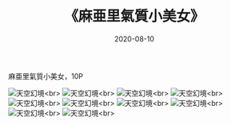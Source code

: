 ﻿---
layout: post
title: 《麻亜里氣質小美女》
date: 2020-08-10
img: http://photo.orgx.cf/性感/2019/麻亜里氣質小美女/000.jpg
tags: [美女,性感,泳衣]
---

麻亜里氣質小美女，10P



![天空幻境](http://photo.orgx.cf/性感/2019/麻亜里氣質小美女/001.jpg''天空幻境'')<br>
![天空幻境](http://photo.orgx.cf/性感/2019/麻亜里氣質小美女/002.jpg''天空幻境'')<br>
![天空幻境](http://photo.orgx.cf/性感/2019/麻亜里氣質小美女/003.jpg''天空幻境'')<br>
![天空幻境](http://photo.orgx.cf/性感/2019/麻亜里氣質小美女/004.jpg''天空幻境'')<br>
![天空幻境](http://photo.orgx.cf/性感/2019/麻亜里氣質小美女/005.jpg''天空幻境'')<br>
![天空幻境](http://photo.orgx.cf/性感/2019/麻亜里氣質小美女/006.jpg''天空幻境'')<br>
![天空幻境](http://photo.orgx.cf/性感/2019/麻亜里氣質小美女/007.jpg''天空幻境'')<br>
![天空幻境](http://photo.orgx.cf/性感/2019/麻亜里氣質小美女/008.jpg''天空幻境'')<br>
![天空幻境](http://photo.orgx.cf/性感/2019/麻亜里氣質小美女/009.jpg''天空幻境'')<br>
![天空幻境](http://photo.orgx.cf/性感/2019/麻亜里氣質小美女/010.jpg''天空幻境'')<br>